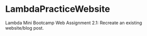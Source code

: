 # LambdaPracticeWebsite
Lambda Mini Bootcamp Web Assignment 2.1: Recreate an existing website/blog post.
